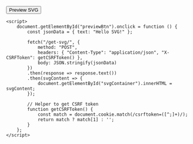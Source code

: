 <!DOCTYPE html>
<html>
<head>
    <title>SVG Preview</title>
</head>
<body>
    <button id="previewBtn">Preview SVG</button>
    <div id="svgContainer"></div>

    <script>
        document.getElementById("previewBtn").onclick = function () {
            const jsonData = { text: "Hello SVG!" };

            fetch("/get-svg/", {
                method: "POST",
                headers: { "Content-Type": "application/json", "X-CSRFToken": getCSRFToken() },
                body: JSON.stringify(jsonData)
            })
            .then(response => response.text())
            .then(svgContent => {
                document.getElementById("svgContainer").innerHTML = svgContent;
            });

            // Helper to get CSRF token
            function getCSRFToken() {
                const match = document.cookie.match(/csrftoken=([^;]+)/);
                return match ? match[1] : '';
            }
        };
    </script>
</body>
</html>